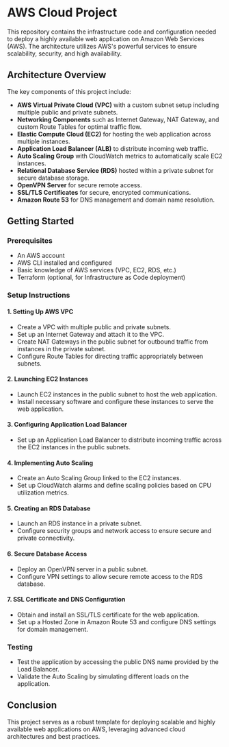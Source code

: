 # AWS Cloud Project

This repository contains the infrastructure code and configuration needed to deploy a highly available web application on Amazon Web Services (AWS). The architecture utilizes AWS's powerful services to ensure scalability, security, and high availability.

## Architecture Overview

The key components of this project include:

- **AWS Virtual Private Cloud (VPC)** with a custom subnet setup including multiple public and private subnets.
- **Networking Components** such as Internet Gateway, NAT Gateway, and custom Route Tables for optimal traffic flow.
- **Elastic Compute Cloud (EC2)** for hosting the web application across multiple instances.
- **Application Load Balancer (ALB)** to distribute incoming web traffic.
- **Auto Scaling Group** with CloudWatch metrics to automatically scale EC2 instances.
- **Relational Database Service (RDS)** hosted within a private subnet for secure database storage.
- **OpenVPN Server** for secure remote access.
- **SSL/TLS Certificates** for secure, encrypted communications.
- **Amazon Route 53** for DNS management and domain name resolution.

## Getting Started

### Prerequisites

- An AWS account
- AWS CLI installed and configured
- Basic knowledge of AWS services (VPC, EC2, RDS, etc.)
- Terraform (optional, for Infrastructure as Code deployment)

### Setup Instructions

#### 1. Setting Up AWS VPC
- Create a VPC with multiple public and private subnets.
- Set up an Internet Gateway and attach it to the VPC.
- Create NAT Gateways in the public subnet for outbound traffic from instances in the private subnet.
- Configure Route Tables for directing traffic appropriately between subnets.

#### 2. Launching EC2 Instances
- Launch EC2 instances in the public subnet to host the web application.
- Install necessary software and configure these instances to serve the web application.

#### 3. Configuring Application Load Balancer
- Set up an Application Load Balancer to distribute incoming traffic across the EC2 instances in the public subnets.

#### 4. Implementing Auto Scaling
- Create an Auto Scaling Group linked to the EC2 instances.
- Set up CloudWatch alarms and define scaling policies based on CPU utilization metrics.

#### 5. Creating an RDS Database
- Launch an RDS instance in a private subnet.
- Configure security groups and network access to ensure secure and private connectivity.

#### 6. Secure Database Access
- Deploy an OpenVPN server in a public subnet.
- Configure VPN settings to allow secure remote access to the RDS database.

#### 7. SSL Certificate and DNS Configuration
- Obtain and install an SSL/TLS certificate for the web application.
- Set up a Hosted Zone in Amazon Route 53 and configure DNS settings for domain management.

### Testing
- Test the application by accessing the public DNS name provided by the Load Balancer.
- Validate the Auto Scaling by simulating different loads on the application.

## Conclusion

This project serves as a robust template for deploying scalable and highly available web applications on AWS, leveraging advanced cloud architectures and best practices.

